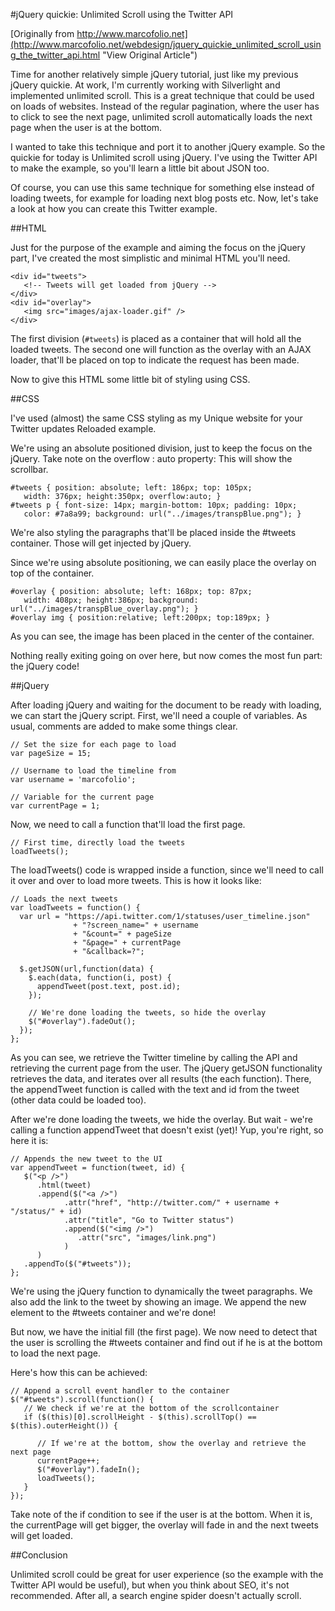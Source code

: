 #jQuery quickie: Unlimited Scroll using the Twitter API

[Originally from http://www.marcofolio.net](http://www.marcofolio.net/webdesign/jquery_quickie_unlimited_scroll_using_the_twitter_api.html "View Original Article")

Time for another relatively simple jQuery tutorial, just like my previous jQuery quickie. At work, I'm currently working with Silverlight and implemented unlimited scroll. This is a great technique that could be used on loads of websites. Instead of the regular pagination, where the user has to click to see the next page, unlimited scroll automatically loads the next page when the user is at the bottom.

I wanted to take this technique and port it to another jQuery example. So the quickie for today is Unlimited scroll using jQuery. I've using the Twitter API to make the example, so you'll learn a little bit about JSON too.

Of course, you can use this same technique for something else instead of loading tweets, for example for loading next blog posts etc. Now, let's take a look at how you can create this Twitter example.

##HTML

Just for the purpose of the example and aiming the focus on the jQuery part, I've created the most simplistic and minimal HTML you'll need.

```
<div id="tweets">
   <!-- Tweets will get loaded from jQuery -->
</div>
<div id="overlay">
   <img src="images/ajax-loader.gif" />
</div>
```

The first division (`#tweets`) is placed as a container that will hold all the loaded tweets. The second one will function as the overlay with an AJAX loader, that'll be placed on top to indicate the request has been made.

Now to give this HTML some little bit of styling using CSS.

##CSS

I've used (almost) the same CSS styling as my Unique website for your Twitter updates Reloaded example.

We're using an absolute positioned division, just to keep the focus on the jQuery. Take note on the overflow : auto property: This will show the scrollbar.

```
#tweets { position: absolute; left: 186px; top: 105px;
   width: 376px; height:350px; overflow:auto; }
#tweets p { font-size: 14px; margin-bottom: 10px; padding: 10px;
   color: #7a8a99; background: url("../images/transpBlue.png"); }
```

We're also styling the paragraphs that'll be placed inside the #tweets container. Those will get injected by jQuery.

Since we're using absolute positioning, we can easily place the overlay on top of the container.

```
#overlay { position: absolute; left: 168px; top: 87px;
   width: 408px; height:386px; background: url("../images/transpBlue_overlay.png"); }
#overlay img { position:relative; left:200px; top:189px; }
```

As you can see, the image has been placed in the center of the container.

Nothing really exiting going on over here, but now comes the most fun part: the jQuery code!

##jQuery

After loading jQuery and waiting for the document to be ready with loading, we can start the jQuery script. First, we'll need a couple of variables. As usual, comments are added to make some things clear.

```
// Set the size for each page to load
var pageSize = 15;
  
// Username to load the timeline from
var username = 'marcofolio';
 
// Variable for the current page
var currentPage = 1;
```

Now, we need to call a function that'll load the first page.

```
// First time, directly load the tweets
loadTweets();
```

The loadTweets() code is wrapped inside a function, since we'll need to call it over and over to load more tweets. This is how it looks like:

```
// Loads the next tweets
var loadTweets = function() {
  var url = "https://api.twitter.com/1/statuses/user_timeline.json"
              + "?screen_name=" + username
              + "&count=" + pageSize
              + "&page=" + currentPage
              + "&callback=?";
         
  $.getJSON(url,function(data) {
    $.each(data, function(i, post) {
      appendTweet(post.text, post.id);
    });
      
    // We're done loading the tweets, so hide the overlay
    $("#overlay").fadeOut();
  });
};
```

As you can see, we retrieve the Twitter timeline by calling the API and retrieving the current page from the user. The jQuery getJSON functionality retrieves the data, and iterates over all results (the each function). There, the appendTweet function is called with the text and id from the tweet (other data could be loaded too).

After we're done loading the tweets, we hide the overlay. But wait - we're calling a function appendTweet that doesn't exist (yet)! Yup, you're right, so here it is:

```
// Appends the new tweet to the UI
var appendTweet = function(tweet, id) {
   $("<p />")
      .html(tweet)
      .append($("<a />")
            .attr("href", "http://twitter.com/" + username + "/status/" + id)
            .attr("title", "Go to Twitter status")
            .append($("<img />")
               .attr("src", "images/link.png")
            )
      )
   .appendTo($("#tweets"));
};
```

We're using the jQuery function to dynamically the tweet paragraphs. We also add the link to the tweet by showing an image. We append the new element to the #tweets container and we're done!

But now, we have the initial fill (the first page). We now need to detect that the user is scrolling the #tweets container and find out if he is at the bottom to load the next page.
 
Here's how this can be achieved:

```
// Append a scroll event handler to the container
$("#tweets").scroll(function() {
   // We check if we're at the bottom of the scrollcontainer
   if ($(this)[0].scrollHeight - $(this).scrollTop() == $(this).outerHeight()) {
 
      // If we're at the bottom, show the overlay and retrieve the next page
      currentPage++;
      $("#overlay").fadeIn();
      loadTweets();
   }
});
```

Take note of the if condition to see if the user is at the bottom. When it is, the currentPage will get bigger, the overlay will fade in and the next tweets will get loaded.

##Conclusion

Unlimited scroll could be great for user experience (so the example with the Twitter API would be useful), but when you think about SEO, it's not recommended. After all, a search engine spider doesn't actually scroll.